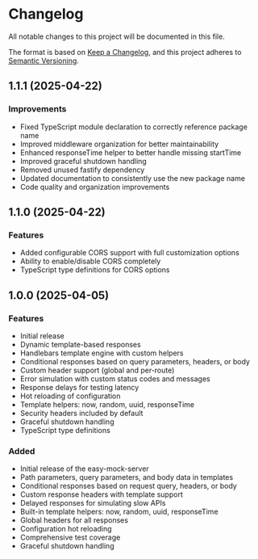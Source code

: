# Changelog

All notable changes to this project will be documented in this file.

The format is based on [Keep a Changelog](https://keepachangelog.com/en/1.0.0/),
and this project adheres to [Semantic Versioning](https://semver.org/spec/v2.0.0.html).

## 1.1.1 (2025-04-22)

### Improvements
- Fixed TypeScript module declaration to correctly reference package name
- Improved middleware organization for better maintainability
- Enhanced responseTime helper to better handle missing startTime
- Improved graceful shutdown handling
- Removed unused fastify dependency
- Updated documentation to consistently use the new package name
- Code quality and organization improvements

## 1.1.0 (2025-04-22)

### Features
- Added configurable CORS support with full customization options
- Ability to enable/disable CORS completely
- TypeScript type definitions for CORS options

## 1.0.0 (2025-04-05)

### Features
- Initial release
- Dynamic template-based responses
- Handlebars template engine with custom helpers
- Conditional responses based on query parameters, headers, or body
- Custom header support (global and per-route)
- Error simulation with custom status codes and messages
- Response delays for testing latency
- Hot reloading of configuration
- Template helpers: now, random, uuid, responseTime
- Security headers included by default
- Graceful shutdown handling
- TypeScript type definitions

### Added
- Initial release of the easy-mock-server
- Path parameters, query parameters, and body data in templates
- Conditional responses based on request query, headers, or body
- Custom response headers with template support
- Delayed responses for simulating slow APIs
- Built-in template helpers: now, random, uuid, responseTime
- Global headers for all responses
- Configuration hot reloading
- Comprehensive test coverage
- Graceful shutdown handling 